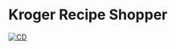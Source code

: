 # Kroger Recipe Shopper
[![CD](https://github.com/densestvoid/krogerrecipeshopper/actions/workflows/deploy.yml/badge.svg?branch=main&event=push)](https://github.com/densestvoid/krogerrecipeshopper/actions/workflows/deploy.yml)
